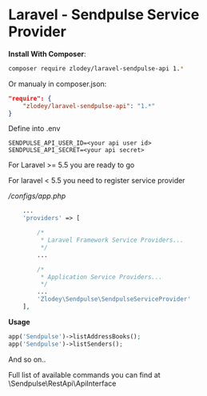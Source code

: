 # Laravel - Sendpulse Service Provider

**Install With Composer**:
```sh
composer require zlodey/laravel-sendpulse-api 1.*
```

Or manualy in composer.json:
```json
"require": {
    "zlodey/laravel-sendpulse-api": "1.*"
}
```

Define into .env
```
SENDPULSE_API_USER_ID=<your api user id>
SENDPULSE_API_SECRET=<your api secret>
```

For Laravel >= 5.5 you are ready to go

For laravel < 5.5 you need to register service provider

*/configs/app.php*

```php
    ...
    'providers' => [

        /*
         * Laravel Framework Service Providers...
         */
        ...

        /*
         * Application Service Providers...
         */
        ...
        'Zlodey\Sendpulse\SendpulseServiceProvider'
    ],
```

**Usage**
``` php
app('Sendpulse')->listAddressBooks();
app('Sendpulse')->listSenders();
```
And so on..

Full list of available commands you can find at \Sendpulse\RestApi\ApiInterface
